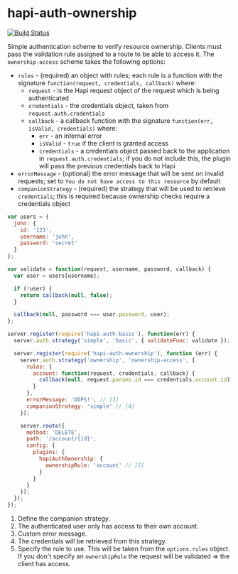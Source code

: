 # hapi-auth-ownership

[![Build Status](https://secure.travis-ci.org/Aluxian/hapi-auth-ownership.svg)](http://travis-ci.org/Aluxian/hapi-auth-ownership)

Simple authentication scheme to verify resource ownership. Clients must pass the validation rule assigned to a route to be able to access it. The `ownership-access` scheme takes the following options:

- `rules` - (required) an object with rules; each rule is a function with the signature `function(request, credentials, callback)` where:
  - `request` - is the Hapi request object of the request which is being authenticated
  - `credentials` - the credentials object, taken from `request.auth.credentials`
  - `callback` - a callback function with the signature `function(err, isValid, credentials)` where:
      - `err` - an internal error
      - `isValid` - `true` if the client is granted access
      - `credentials` - a credentials object passed back to the application in `request.auth.credentials`; if you do not include this,
      the plugin will pass the previous credentials back to Hapi
- `errorMessage` - (optional) the error message that will be sent on invalid requests; set to `You do not have access to this resource` by default
- `companionStrategy` - (required) the strategy that will be used to retrieve `credentials`; this is required because ownership checks require a credentials object

```javascript
var users = {
  john: {
    id: '123',
    username: 'john',
    password: 'secret'
  }
};

var validate = function(request, username, password, callback) {
  var user = users[username];

  if (!user) {
    return callback(null, false);
  }

  callback(null, password === user.password, user);
};

server.register(require('hapi-auth-basic'), function(err) {
  server.auth.strategy('simple', 'basic', { validateFunc: validate }); // [1]

  server.register(require('hapi-auth-ownership'), function (err) {
    server.auth.strategy('ownership', 'ownership-access', {
      rules: {
        account: function(request, credentials, callback) {
          callback(null, request.params.id === credentials.account.id); // [2]
        }
      },
      errorMessage: 'OOPS!', // [3]
      companionStrategy: 'simple' // [4]
    });

    server.route({
      method: 'DELETE',
      path: '/account/{id}',
      config: {
        plugins: {
          hapiAuthOwnership: {
            ownershipRule: 'account' // [5]
          }
        }
      }
    });
  });
});
```

1. Define the companion strategy.
2. The authenticated user only has access to their own account.
3. Custom error message.
4. The credentials will be retrieved from this strategy.
5. Specify the rule to use. This will be taken from the `options.rules` object. If you don't specify an `ownershipRule` the request will be validated => the client has access.
